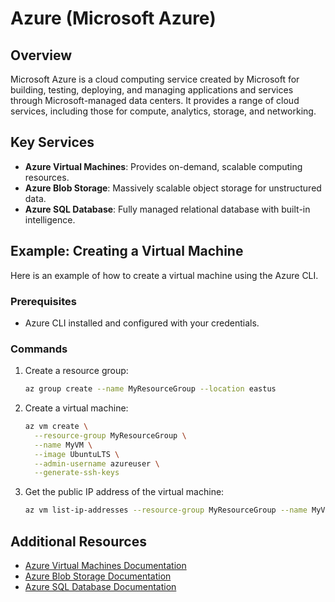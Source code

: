 # Azure (Microsoft Azure)

## Overview
Microsoft Azure is a cloud computing service created by Microsoft for building, testing, deploying, and managing applications and services through Microsoft-managed data centers. It provides a range of cloud services, including those for compute, analytics, storage, and networking.

## Key Services
- **Azure Virtual Machines**: Provides on-demand, scalable computing resources.
- **Azure Blob Storage**: Massively scalable object storage for unstructured data.
- **Azure SQL Database**: Fully managed relational database with built-in intelligence.

## Example: Creating a Virtual Machine
Here is an example of how to create a virtual machine using the Azure CLI.

### Prerequisites
- Azure CLI installed and configured with your credentials.

### Commands
1. Create a resource group:
    ```sh
    az group create --name MyResourceGroup --location eastus
    ```

2. Create a virtual machine:
    ```sh
    az vm create \
      --resource-group MyResourceGroup \
      --name MyVM \
      --image UbuntuLTS \
      --admin-username azureuser \
      --generate-ssh-keys
    ```

3. Get the public IP address of the virtual machine:
    ```sh
    az vm list-ip-addresses --resource-group MyResourceGroup --name MyVM --output table
    ```

## Additional Resources
- [Azure Virtual Machines Documentation](https://docs.microsoft.com/en-us/azure/virtual-machines/)
- [Azure Blob Storage Documentation](https://docs.microsoft.com/en-us/azure/storage/blobs/)
- [Azure SQL Database Documentation](https://docs.microsoft.com/en-us/azure/sql-database/)